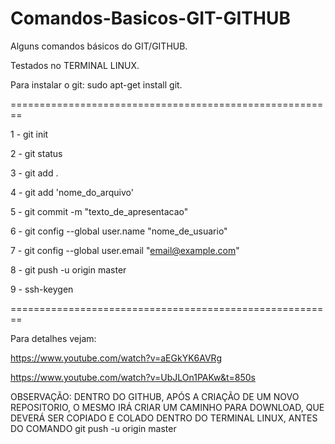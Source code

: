 # Comandos-Basicos-GIT-GITHUB
Alguns comandos básicos do GIT/GITHUB. 

Testados no TERMINAL LINUX. 

Para instalar o git: sudo apt-get install git.

========================================================

1 - git init 

2 - git status

3 - git add .

4 - git add 'nome_do_arquivo'

5 - git commit -m "texto_de_apresentacao" 

6 - git config --global user.name "nome_de_usuario"

7 - git config --global user.email "email@example.com"

8 - git push -u origin master

9 - ssh-keygen

========================================================

Para detalhes vejam:

https://www.youtube.com/watch?v=aEGkYK6AVRg   

https://www.youtube.com/watch?v=UbJLOn1PAKw&t=850s


OBSERVAÇÃO: DENTRO DO GITHUB, APÓS A CRIAÇÃO DE UM NOVO REPOSITORIO, O MESMO IRÁ CRIAR UM CAMINHO PARA DOWNLOAD, QUE DEVERÁ SER COPIADO E COLADO DENTRO DO TERMINAL LINUX, ANTES DO COMANDO git push -u origin master
